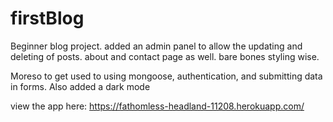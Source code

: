 # firstBlog

Beginner blog project. added an admin panel to allow the updating and deleting of posts. about and contact page as well. bare bones styling wise. 

Moreso to get used to using mongoose, authentication, and submitting data in forms. Also added a dark mode

view the app here: https://fathomless-headland-11208.herokuapp.com/
